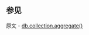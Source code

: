 ## 参见

原文 - [db.collection.aggregate()]( https://docs.mongodb.com/manual/reference/method/db.collection.aggregate/ )

